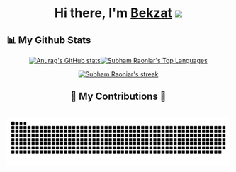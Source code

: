 <h1 align="center"><span class="hi">Hi there, </span><span class="name">I'm</span> <a class="hi" href="https://github.com/bbarktabasov16" target="_blank">Bekzat</a> 
<img src="https://github.com/blackcater/blackcater/raw/main/images/Hi.gif" height="32"/></h1>

## 📊 My Github Stats

<div style="display: flex; justify-content: center; align-items: center;">
<a href="https://github.com/bbarktabasov16"><img alt="Anurag's GitHub stats" src="https://github-readme-stats.vercel.app/api?username=bbarktabasov16&show_icons=true&theme=radical&hide_border=true&bg_color=0D1117">
</a>
<a href="https://github.com/bbarktabasov16"><img alt="Subham Raoniar's Top Languages" src="https://github-readme-stats.vercel.app/api/top-langs/?username=bbarktabasov16&langs_count=8&count_private=true&theme=react&hide_border=true&bg_color=0D1117">
</a>
</div>

<p align="center">
    <a href="https://github.com/bbarktabasov16">
        <img title="🔥 Get streak stats for your profile at git.io/streak-stats" alt="Subham Raoniar's streak" src="https://github-readme-streak-stats.herokuapp.com/?user=bbarktabasov16&theme=black-ice&hide_border=true&stroke=0000&background=0D1117"/>
    </a>
</p>

<!--
**bbarktabasov16/bbarktabasov16** is a ✨ _special_ ✨ repository because its `README.md` (this file) appears on your GitHub profile.

Here are some ideas to get you started:

- 🔭 I’m currently working on ...
- 🌱 I’m currently learning ...
- 👯 I’m looking to collaborate on ...
- 🤔 I’m looking for help with ...
- 💬 Ask me about ...
- 📫 How to reach me: ...
- 😄 Pronouns: ...
- ⚡ Fun fact: ...
-->

<div align="center">
  <h2>🐍 My Contributions 🐍</h2>
  <br>
  <img alt="snake eating my contributions" src="https://raw.githubusercontent.com/bbarktabasov16/bbarktabasov16/output/github-contribution-grid-snake-dark.svg" />
  
  <br/><br/><br/>
</div>
